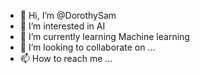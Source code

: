 - 👋 Hi, I’m @DorothySam
- 👀 I’m interested in AI
- 🌱 I’m currently learning Machine learning
- 💞️ I’m looking to collaborate on ...
- 📫 How to reach me ...

<!---
DorothySam/DorothySam is a ✨ special ✨ repository because its `README.md` (this file) appears on your GitHub profile.
You can click the Preview link to take a look at your changes.
--->
